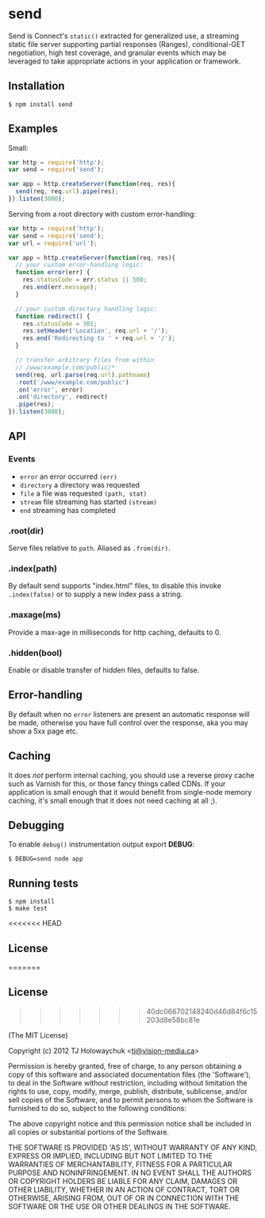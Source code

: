 # send

  Send is Connect's `static()` extracted for generalized use, a streaming static file
  server supporting partial responses (Ranges), conditional-GET negotiation, high test coverage, and granular events which may be leveraged to take appropriate actions in your application or framework.

## Installation

    $ npm install send

## Examples

  Small:

```js
var http = require('http');
var send = require('send');

var app = http.createServer(function(req, res){
  send(req, req.url).pipe(res);
}).listen(3000);
```

  Serving from a root directory with custom error-handling:

```js
var http = require('http');
var send = require('send');
var url = require('url');

var app = http.createServer(function(req, res){
  // your custom error-handling logic:
  function error(err) {
    res.statusCode = err.status || 500;
    res.end(err.message);
  }

  // your custom directory handling logic:
  function redirect() {
    res.statusCode = 301;
    res.setHeader('Location', req.url + '/');
    res.end('Redirecting to ' + req.url + '/');
  }

  // transfer arbitrary files from within
  // /www/example.com/public/*
  send(req, url.parse(req.url).pathname)
  .root('/www/example.com/public')
  .on('error', error)
  .on('directory', redirect)
  .pipe(res);
}).listen(3000);
```

## API

### Events

  - `error` an error occurred `(err)`
  - `directory` a directory was requested
  - `file` a file was requested `(path, stat)`
  - `stream` file streaming has started `(stream)`
  - `end` streaming has completed

### .root(dir)

  Serve files relative to `path`. Aliased as `.from(dir)`.

### .index(path)

  By default send supports "index.html" files, to disable this
  invoke `.index(false)` or to supply a new index pass a string.

### .maxage(ms)

  Provide a max-age in milliseconds for http caching, defaults to 0.

### .hidden(bool)

  Enable or disable transfer of hidden files, defaults to false.

## Error-handling

  By default when no `error` listeners are present an automatic response will be made, otherwise you have full control over the response, aka you may show a 5xx page etc.

## Caching

  It does _not_ perform internal caching, you should use a reverse proxy cache such
  as Varnish for this, or those fancy things called CDNs. If your application is small enough that it would benefit from single-node memory caching, it's small enough that it does not need caching at all ;).

## Debugging

 To enable `debug()` instrumentation output export __DEBUG__:

```
$ DEBUG=send node app
```

## Running tests

```
$ npm install
$ make test
```

<<<<<<< HEAD
## License
=======
## License 
>>>>>>> 40dc066702148240d46d84f6c15203d8e58bc81e

(The MIT License)

Copyright (c) 2012 TJ Holowaychuk &lt;tj@vision-media.ca&gt;

Permission is hereby granted, free of charge, to any person obtaining
a copy of this software and associated documentation files (the
'Software'), to deal in the Software without restriction, including
without limitation the rights to use, copy, modify, merge, publish,
distribute, sublicense, and/or sell copies of the Software, and to
permit persons to whom the Software is furnished to do so, subject to
the following conditions:

The above copyright notice and this permission notice shall be
included in all copies or substantial portions of the Software.

THE SOFTWARE IS PROVIDED 'AS IS', WITHOUT WARRANTY OF ANY KIND,
EXPRESS OR IMPLIED, INCLUDING BUT NOT LIMITED TO THE WARRANTIES OF
MERCHANTABILITY, FITNESS FOR A PARTICULAR PURPOSE AND NONINFRINGEMENT.
IN NO EVENT SHALL THE AUTHORS OR COPYRIGHT HOLDERS BE LIABLE FOR ANY
CLAIM, DAMAGES OR OTHER LIABILITY, WHETHER IN AN ACTION OF CONTRACT,
TORT OR OTHERWISE, ARISING FROM, OUT OF OR IN CONNECTION WITH THE
SOFTWARE OR THE USE OR OTHER DEALINGS IN THE SOFTWARE.
